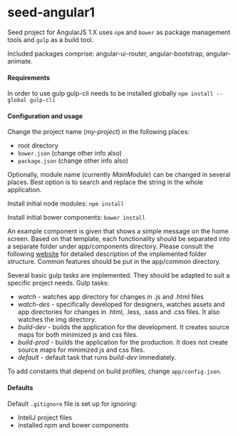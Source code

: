 # seed-angular1
Seed project for AngularJS 1.X uses ```npm``` and ```bower``` as package management tools and ```gulp``` as a build tool. 

Included packages comprise: angular-ui-router, angular-bootstrap, angular-animate.

#### Requirements
In order to use gulp gulp-cli needs to be installed globally
```npm install --global gulp-cli```

#### Configuration and usage
Change the project name (*my-project*) in the following places:
 * root directory
 * ```bower.json``` (change other info also)
 * ```package.json``` (change other info also)

Optionally, module name (currently *MainModule*) can be changed in several places. Best option is to search and replace the string in the whole application.

Install initial node modules:
```npm install```

Install initial bower components:
```bower install```

An example component is given that shows a simple message on the home screen. Based on that template, each functionality should be separated into a separate folder under app/components directory. Please consult the following [website](https://scotch.io/tutorials/angularjs-best-practices-directory-structure) for detailed description of the implemented folder structure. Common features should be put in the app/common directory.

Several basic gulp tasks are implemented. They should be adapted to suit a specific project needs. Gulp tasks:
 * *watch* - watches app directory for changes in .js and .html files
 * *watch-des* - specifically developed for designers, watches assets and app directories for changes in .html, .less, .sass and .css files. It also watches the img directory.
 * *build-dev* - builds the application for the development. It creates source maps for both minimized js and css files.
 * *build-prod* - builds the application for the production. It does not create source maps for minimized js and css files.
 * *default* - default task that runs *build-dev* immediately.

To add constants that depend on build profiles, change ```app/config.json```.

#### Defaults
Default ```.gitignore``` file is set up for ignoring:
 * InteliJ project files
 * installed npm and bower components








